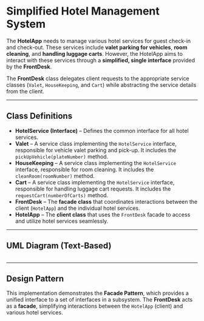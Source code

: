 # Simplified Hotel Management System

The **HotelApp** needs to manage various hotel services for guest check-in and check-out. These services include **valet parking for vehicles**, **room cleaning**, and **handling luggage carts**. However, the HotelApp aims to interact with these services through a **simplified, single interface** provided by the **FrontDesk**.

The **FrontDesk** class delegates client requests to the appropriate service classes (`Valet`, `HouseKeeping`, and `Cart`) while abstracting the service details from the client.

---

## Class Definitions

* **HotelService (Interface)** – Defines the common interface for all hotel services.
* **Valet** – A service class implementing the `HotelService` interface, responsible for vehicle valet parking and pick-up. It includes the `pickUpVehicle(plateNumber)` method.
* **HouseKeeping** – A service class implementing the `HotelService` interface, responsible for room cleaning. It includes the `cleanRoom(roomNumber)` method.
* **Cart** – A service class implementing the `HotelService` interface, responsible for handling luggage cart requests. It includes the `requestCart(numberOfCarts)` method.
* **FrontDesk** – The **facade class** that coordinates interactions between the client (`HotelApp`) and the individual hotel services.
* **HotelApp** – The **client class** that uses the `FrontDesk` facade to access and utilize hotel services seamlessly.

---

## UML Diagram (Text-Based)

```

```

---

## Design Pattern

This implementation demonstrates the **Facade Pattern**, which provides a unified interface to a set of interfaces in a subsystem.
The **FrontDesk** acts as a **facade**, simplifying interactions between the `HotelApp` (client) and various hotel services.
